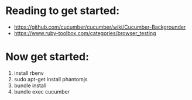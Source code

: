 # Reading to get started:


* https://github.com/cucumber/cucumber/wiki/Cucumber-Backgrounder
* https://www.ruby-toolbox.com/categories/browser_testing
  


# Now get started:

1. install rbenv
1. sudo apt-get install phantomjs
1. bundle install
1. bundle exec cucumber
